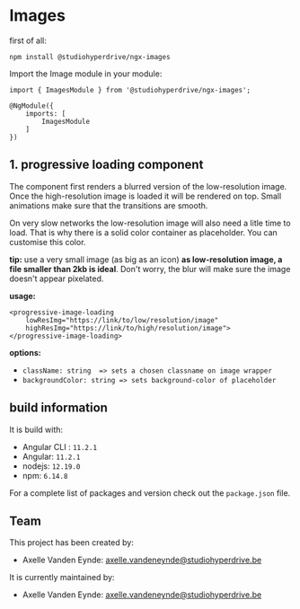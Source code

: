 # Images

first of all:

```npm install @studiohyperdrive/ngx-images```

Import the Image module in your module:
```
import { ImagesModule } from '@studiohyperdrive/ngx-images';

@NgModule({
	imports: [
		ImagesModule
	]
})

```
## 1. progressive loading component
The component first renders a blurred version of the low-resolution image. Once the high-resolution image is loaded it will be rendered on top. Small animations make sure that the transitions are smooth.

On very slow networks the low-resolution image will also need a litle time to load. That is why there is a solid color container as placeholder. You can customise this color. 

**tip:** use a very small image (as big as an icon) **as low-resolution image, a file smaller than 2kb is ideal**. Don't worry, the blur will make sure the image doesn't appear pixelated. 

**usage:**

```
<progressive-image-loading 
    lowResImg="https://link/to/low/resolution/image"
	highResImg="https://link/to/high/resolution/image">
</progressive-image-loading>

```
**options:**
- `className: string  => sets a chosen classname on image wrapper`
- `backgroundColor: string => sets background-color of placeholder`


## build information

It is build with:
- Angular CLI : `11.2.1` 
- Angular: `11.2.1`
- nodejs: `12.19.0`
- npm: `6.14.8`

For a complete list of packages and version check out the `package.json` file.
## Team

This project has been created by:
- Axelle Vanden Eynde: axelle.vandeneynde@studiohyperdrive.be


It is currently maintained by:
- Axelle Vanden Eynde: axelle.vandeneynde@studiohyperdrive.be


